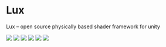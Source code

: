 Lux
===

Lux – open source physically based shader framework for unity

<img src="http://gdurl.com/OHDW">

<img src="http://gdurl.com/Vpx4">

<img src="http://gdurl.com/eDxs">

<img src="http://gdurl.com/RuPE">

<img src="http://gdurl.com/u8Rb">

<img src="http://gdurl.com/o9Rf">









